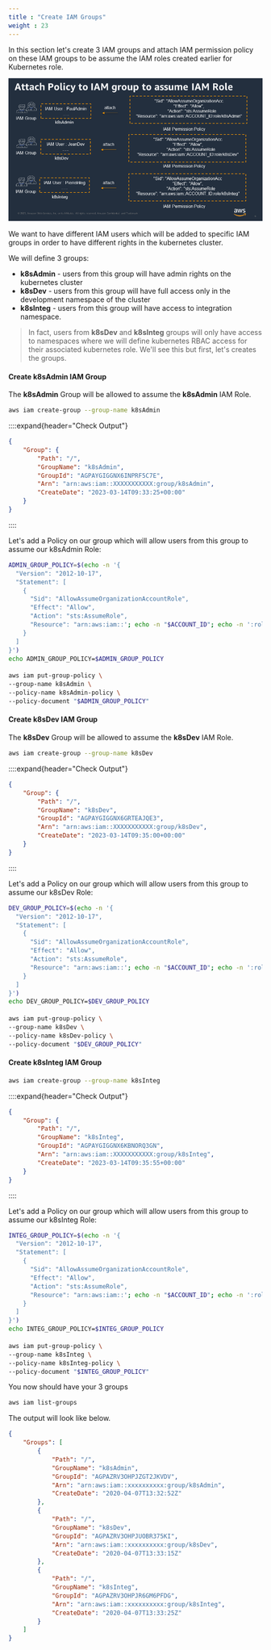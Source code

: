 ```yaml
---
title : "Create IAM Groups"
weight : 23
---
```


In this section let's create 3 IAM groups and attach IAM permission policy on these IAM groups to be assume the IAM roles created earlier for Kubernetes role.

![Attach-Policy-to-IAMgroup](/static/images/iam/iam-role-rbac/Attach-Policy-to-IAMgroup.PNG)

We want to have different IAM users which will be added to specific IAM groups in order to have different rights in the kubernetes cluster.

We will define 3 groups:

-   **k8sAdmin** - users from this group will have admin rights on the kubernetes cluster
-   **k8sDev** - users from this group will have full access only in the development namespace of the cluster
-   **k8sInteg** - users from this group will have access to integration namespace.

> In fact, users from **k8sDev** and **k8sInteg** groups will only have access to namespaces where we will define kubernetes RBAC access for their associated kubernetes role. We'll see this but first, let's creates the groups.

#### Create k8sAdmin IAM Group

The **k8sAdmin** Group will be allowed to assume the **k8sAdmin** IAM Role.

```bash
aws iam create-group --group-name k8sAdmin
```

::::expand{header="Check Output"}
```json
{
    "Group": {
        "Path": "/",
        "GroupName": "k8sAdmin",
        "GroupId": "AGPAYGIGGNX6INPRF5C7E",
        "Arn": "arn:aws:iam::XXXXXXXXXXX:group/k8sAdmin",
        "CreateDate": "2023-03-14T09:33:25+00:00"
    }
}
```
::::


Let's add a Policy on our group which will allow users from this group to assume our k8sAdmin Role:

```bash
ADMIN_GROUP_POLICY=$(echo -n '{
  "Version": "2012-10-17",
  "Statement": [
    {
      "Sid": "AllowAssumeOrganizationAccountRole",
      "Effect": "Allow",
      "Action": "sts:AssumeRole",
      "Resource": "arn:aws:iam::'; echo -n "$ACCOUNT_ID"; echo -n ':role/k8sAdmin"
    }
  ]
}')
echo ADMIN_GROUP_POLICY=$ADMIN_GROUP_POLICY

aws iam put-group-policy \
--group-name k8sAdmin \
--policy-name k8sAdmin-policy \
--policy-document "$ADMIN_GROUP_POLICY"
```

#### Create k8sDev IAM Group

The **k8sDev** Group will be allowed to assume the **k8sDev** IAM Role.

```bash
aws iam create-group --group-name k8sDev
```

::::expand{header="Check Output"}
```json
{
    "Group": {
        "Path": "/",
        "GroupName": "k8sDev",
        "GroupId": "AGPAYGIGGNX6GRTEAJQE3",
        "Arn": "arn:aws:iam::XXXXXXXXXXX:group/k8sDev",
        "CreateDate": "2023-03-14T09:35:00+00:00"
    }
}
```
::::


Let's add a Policy on our group which will allow users from this group to assume our k8sDev Role:

```bash
DEV_GROUP_POLICY=$(echo -n '{
  "Version": "2012-10-17",
  "Statement": [
    {
      "Sid": "AllowAssumeOrganizationAccountRole",
      "Effect": "Allow",
      "Action": "sts:AssumeRole",
      "Resource": "arn:aws:iam::'; echo -n "$ACCOUNT_ID"; echo -n ':role/k8sDev"
    }
  ]
}')
echo DEV_GROUP_POLICY=$DEV_GROUP_POLICY

aws iam put-group-policy \
--group-name k8sDev \
--policy-name k8sDev-policy \
--policy-document "$DEV_GROUP_POLICY"
```

#### Create k8sInteg IAM Group
```bash
aws iam create-group --group-name k8sInteg
```
::::expand{header="Check Output"}
```json
{
    "Group": {
        "Path": "/",
        "GroupName": "k8sInteg",
        "GroupId": "AGPAYGIGGNX6KBNORQ3GN",
        "Arn": "arn:aws:iam::XXXXXXXXXXX:group/k8sInteg",
        "CreateDate": "2023-03-14T09:35:55+00:00"
    }
}
```
::::

Let's add a Policy on our group which will allow users from this group to assume our k8sInteg Role:

```bash
INTEG_GROUP_POLICY=$(echo -n '{
  "Version": "2012-10-17",
  "Statement": [
    {
      "Sid": "AllowAssumeOrganizationAccountRole",
      "Effect": "Allow",
      "Action": "sts:AssumeRole",
      "Resource": "arn:aws:iam::'; echo -n "$ACCOUNT_ID"; echo -n ':role/k8sInteg"
    }
  ]
}')
echo INTEG_GROUP_POLICY=$INTEG_GROUP_POLICY

aws iam put-group-policy \
--group-name k8sInteg \
--policy-name k8sInteg-policy \
--policy-document "$INTEG_GROUP_POLICY"
```

You now should have your 3 groups

```bash
aws iam list-groups
```
The output will look like below.

```json
{
    "Groups": [
        {
            "Path": "/",
            "GroupName": "k8sAdmin",
            "GroupId": "AGPAZRV3OHPJZGT2JKVDV",
            "Arn": "arn:aws:iam::xxxxxxxxxx:group/k8sAdmin",
            "CreateDate": "2020-04-07T13:32:52Z"
        },
        {
            "Path": "/",
            "GroupName": "k8sDev",
            "GroupId": "AGPAZRV3OHPJUOBR375KI",
            "Arn": "arn:aws:iam::xxxxxxxxxx:group/k8sDev",
            "CreateDate": "2020-04-07T13:33:15Z"
        },
        {
            "Path": "/",
            "GroupName": "k8sInteg",
            "GroupId": "AGPAZRV3OHPJR6GM6PFDG",
            "Arn": "arn:aws:iam::xxxxxxxxxx:group/k8sInteg",
            "CreateDate": "2020-04-07T13:33:25Z"
        }
    ]
}
```

